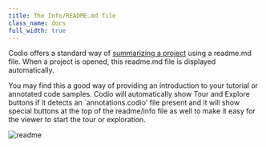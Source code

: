 ```yaml
---
title: The Info/README.md file
class_name: docs
full_width: true
---
```


Codio offers a standard way of [summarizing a project](/docs/ide/ide-general/readme-md) using a readme.md file. When a project is opened, this readme.md file is displayed automatically. 

You may find this a good way of providing an introduction to your tutorial or annotated code samples. Codio will automatically show Tour and Explore buttons if it detects an `annotations.codio' file present and it will show special buttons at the top of the readme/info file as well to make it easy for the viewer to start the tour or exploration.

![readme](/img/docs/ca-readme.png)

